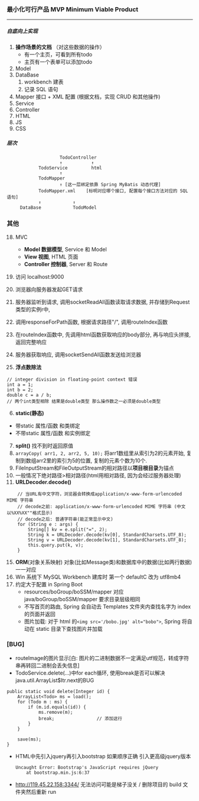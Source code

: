 ### 最小化可行产品 MVP Minimum Viable Product
-----------------------------------------
##### 自底向上实现
  1. **操作场景的文档** （对这些数据的操作）
      - 有一个主页，可看到所有todo
      - 主页有一个表单可以添加todo
  2. Model
  3. DataBase
      1. workbench 建表
      2. 记录 SQL 语句        
  4. Mapper 接口 + XML 配置 (根据文档，实现 CRUD 和其他操作)
  5. Service
  6. Controller
  7. HTML
  8. JS
  9. CSS

##### 层次
                        TodoController
                        ↑           ↑
                TodoService         html
                        ↑
                TodoMapper
                        ↑ [这一层绑定依靠 Spring MyBatis 动态代理]
                TodoMapper.xml    [标明对应哪个接口, 配置每个接口方法对应的 SQL 语句]
                ↑            ↑
         DataBase            TodoModel   

### 其他
18. MVC
    * **Model 数据模型**, Service 和 Model
    * **View 视图**, HTML 页面
    * **Controller 控制器**, Server 和 Route

1. 访问 localhost:9000
  1. 浏览器向服务器发起GET请求
  2. 服务器监听到请求, 调用socketReadAll函数读取请求数据, 并存储到Request类型的实例r中,
  3. 调用responseForPath函数, 根据请求路径"/", 调用routeIndex函数
  4. 在routeIndex函数中, 先调用html函数获取响应的body部分, 再与响应头拼接, 返回完整响应
  5. 服务器获取响应, 调用socketSendAll函数发送给浏览器

4. **浮点数除法**
```
// integer division in floating-point context 错误
int a = 1;
int b = 2;
double c = a / b;
// 两个int类型相除 结果是double类型 那么操作数之一必须是double类型
```
6. **static(静态)**
  * 带static     属性/函数   和类绑定
  * 不带static   属性/函数  和实例绑定
7. **split()** 找不到时返回原值
17. `arrayCopy( arr1, 2, arr2, 5, 10);` 将arr1数组里从索引为2的元素开始, 复制到数组arr2里的索引为5的位置, 复制的元素个数为10个.
11. FileInputStream和FileOutputStream的相对路径以**项目根目录**为锚点
13. 一般情况下绝对路径>相对路径(html用相对路径, 因为会经过服务器处理)
14. **URLDecoder.decode()**
```
    // 当URL有中文字符，浏览器会转换成application/x-www-form-urlencoded MIME 字符串
    // decode之前: application/x-www-form-urlencoded MIME 字符串 (中文以%XX%XX""格式显示)
    // decode之后: 普通字符串(能正常显示中文)
    for (String e : args) {
        String[] kv = e.split("=", 2);
        String k = URLDecoder.decode(kv[0], StandardCharsets.UTF_8);
        String v = URLDecoder.decode(kv[1], StandardCharsets.UTF_8);
        this.query.put(k, v);
    }
```
15. **ORM**(对象关系映射) 对象(比如Message类)和数据库中的数据(比如两行数据)一一对应
16. Win 系统下 MySQL Workbench 建库时 第一个 defaultC 改为 utf8mb4
18. 约定大于配置 in Spring Boot
    * resources/boGroup/boSSM/mapper 对应 java/boGroup/boSSM/mapper 要求目录层级相同
    * 不写首页的路由, Spring 会自动去 Templates 文件夹内查找名字为 index 的页面并返回
    * 图片加载: 对于 html 的`<img src='/bobo.jpg' alt="bobo">`, Spring 将自动在 static 目录下查找图片并加载

### [BUG]
* routeImage的图片显示[白: 图片的二进制数据不一定满足utf规范，转成字符串再转回二进制会丢失信息]
* TodoService.delete(...)中for each循环, 使用break是否可以解决java.util.ArrayList$Itr.next的BUG
```
public static void delete(Integer id) {
    ArrayList<Todo> ms = load();
    for (Todo m : ms) {
        if (m.id.equals(id)) {
            ms.remove(m);
            break;                // 添加这行
        }
    }

    save(ms);
}
```
* HTML中先引入jquery再引入bootstrap 如果顺序正确 引入更高级jquery版本
  ```
  Uncaught Error: Bootstrap's JavaScript requires jQuery
      at bootstrap.min.js:6:37
  ```
* http://119.45.22.158:3344/ 无法访问可能是梯子没关 / 删除项目的 build 文件夹然后重新 run
